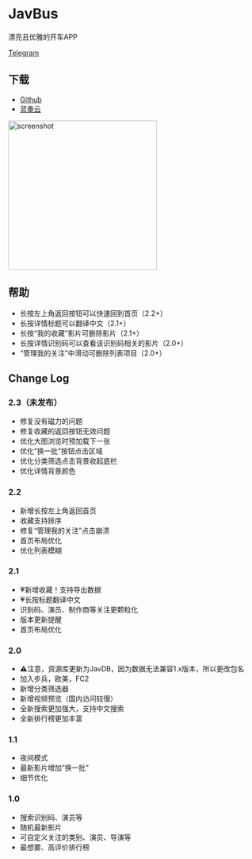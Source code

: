 # JavBus
漂亮且优雅的开车APP

[Telegram](https://t.me/higentleman)

## 下载

- [Github](https://github.com/gentlemansolo/JavbuslibraryRealse/releases)
- [蓝奏云](https://www.lanzous.com/b0sfuli)

<img width="300" alt="screenshot" src="/art/screenshot.jpg">

## 帮助
- 长按左上角返回按钮可以快速回到首页（2.2+）
- 长按详情标题可以翻译中文（2.1+）
- 长按“我的收藏”影片可删除影片（2.1+）
- 长按详情识别码可以查看该识别码相关的影片（2.0+）
- “管理我的关注”中滑动可删除列表项目（2.0+）

## Change Log

### 2.3（未发布）
- 修复没有磁力的问题
- 修复收藏的返回按钮无效问题
- 优化大图浏览时预加载下一张
- 优化“换一批”按钮点击区域
- 优化分类筛选点击背景收起底栏
- 优化详情背景颜色

### 2.2
- 新增长按左上角返回首页
- 收藏支持排序
- 修复“管理我的关注”点击崩溃
- 首页布局优化
- 优化列表模糊

### 2.1
- 💗新增收藏！支持导出数据
- 💗长按标题翻译中文
- 识别码、演员、制作商等关注更颗粒化
- 版本更新提醒
- 首页布局优化

### 2.0
- ⚠️注意，资源库更新为JavDB，因为数据无法兼容1.x版本，所以更改包名
- 加入步兵，欧美，FC2
- 新增分类筛选器
- 新增视频预览（国内访问较慢）
- 全新搜索更加强大，支持中文搜索
- 全新排行榜更加丰富

### 1.1
- 夜间模式
- 最新影片增加“换一批”
- 细节优化

### 1.0
- 搜索识别码、演员等
- 随机最新影片
- 可自定义关注的类别、演员、导演等
- 最想要、高评价排行榜

